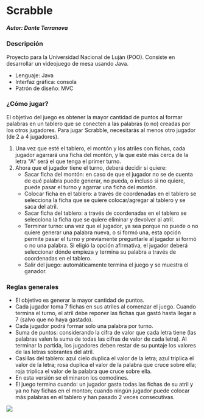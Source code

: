 # Scrabble
##### _Autor: Dante Terranova_

###
###
### Descripción
Proyecto para la Universidad Nacional de Luján (POO). Consiste en desarrollar un videojuego de mesa usando Java.
- Lenguaje: Java
- Interfaz gráfica: consola
- Patrón de diseño: MVC

### ¿Cómo jugar?
El objetivo del juego es obtener la mayor cantidad de puntos al formar palabras en un tablero que se conecten a las palabras (o no) creadas por los otros jugadores. Para jugar Scrabble, necesitarás al menos otro jugador (de 2 a 4 jugadores).
1. Una vez que esté el tablero, el montón y los atriles con fichas, cada jugador agarrará una ficha del montón, y la que esté más cerca de la letra "A" será el que tenga el primer turno.
2. Ahora que el jugador tiene el turno, deberá decidir si quiere:
    - Sacar ficha del montón: en caso de que el jugador no se de cuenta de qué palabra puede generar, no pueda, o incluso si no quiere, puede pasar el turno y agarrar una ficha del montón.
    - Colocar ficha en el tablero: a través de coordenadas en el tablero se selecciona la ficha que se quiere colocar/agregar al tablero y se saca del atril.
    - Sacar ficha del tablero: a través de coordenadas en el tablero se selecciona la ficha que se quiere eliminar y devolver al atril.
    - Terminar turno: una vez que el jugador, ya sea porque no puede o no quiere generar una palabra nueva, o si formó una, esta opción permite pasar el turno y previamente preguntarle al jugador si formó o no una palabra. Si eligió la opción afirmativa, el jugador deberá seleccionar dónde empieza y termina su palabra a través de coordenadas en el tablero.
    - Salir del juego: automáticamente termina el juego y se muestra el ganador.

### Reglas generales
- El objetivo es generar la mayor cantidad de puntos.
- Cada jugador toma 7 fichas en sus atriles al comenzar el juego. Cuando termina el turno, el atril debe reponer las fichas que gastó hasta llegar a 7 (salvo que no haya gastado).
- Cada jugador podrá formar solo una palabra por turno.
- Suma de puntos: considerando la cifra de valor que cada letra tiene (las palabras valen la suma de todas las cifras de valor de cada letra). Al terminar la partida, los jugadores deben restar de su puntaje los valores de las letras sobrantes del atril.
- Casillas del tablero: azul cielo duplica el valor de la letra; azul triplica el valor de la letra; rosa duplica el valor de la palabra que cruce sobre ella; roja triplica el valor de la palabra que cruce sobre ella.
- En esta versión se eliminaron los comodines.
- El juego termina cuando: un jugador gasta todas las fichas de su atril y ya no hay fichas en el monton; cuando ningún jugador puede colocar más palabras en el tablero y han pasado 2 veces consecutivas.
 
![](https://media.istockphoto.com/id/502558269/es/foto/letras-de-scrabble.jpg?s=612x612&w=0&k=20&c=GOwivnVneQm1epYLWneIFEFjojL2jqXm8p2Uu_doyLk=)

